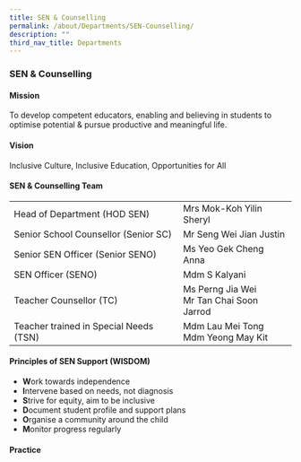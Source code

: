 ```yaml
---
title: SEN & Counselling
permalink: /about/Departments/SEN-Counselling/
description: ""
third_nav_title: Departments
---
```

### **SEN & Counselling**

#### **Mission**
To develop competent educators, enabling and believing in students to optimise potential & pursue productive and meaningful life. 

#### **Vision**
Inclusive Culture, Inclusive Education, Opportunities for All

#### **SEN & Counselling Team**
|  |  |
|---|---|
| Head of Department (HOD SEN) | Mrs Mok-Koh Yilin Sheryl |
| Senior School Counsellor (Senior SC)| Mr Seng Wei Jian Justin |
| Senior SEN Officer (Senior SENO) | Ms Yeo Gek Cheng Anna |
| SEN Officer (SENO) | Mdm S Kalyani |
| Teacher Counsellor (TC) | Ms Perng Jia Wei <br> Mr Tan Chai Soon Jarrod|
| Teacher trained in Special Needs (TSN) | Mdm Lau Mei Tong <br> Mdm Yeong May Kit | 

#### **Principles of SEN Support (WISDOM)**

* **W**ork towards independence
* **I**ntervene based on needs, not diagnosis
* **S**trive for equity, aim to be inclusive
* **D**ocument student profile and support plans
* **O**rganise a community around the child
* **M**onitor progress regularly

#### **Practice**

